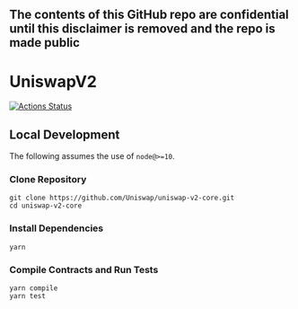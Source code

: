 ## The contents of this GitHub repo are confidential until this disclaimer is removed and the repo is made public

# UniswapV2

[![Actions Status](https://github.com/Uniswap/uniswap-v2-core/workflows/CI/badge.svg)](https://github.com/Uniswap/uniswap-v2-core/actions)

## Local Development

The following assumes the use of `node@>=10`.

### Clone Repository

```
git clone https://github.com/Uniswap/uniswap-v2-core.git
cd uniswap-v2-core
```

### Install Dependencies

```
yarn
```

### Compile Contracts and Run Tests

```
yarn compile
yarn test
```
